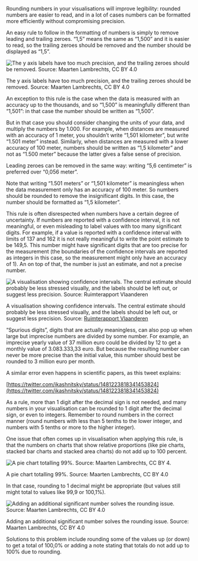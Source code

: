 Rounding numbers in your visualisations will improve legibility: rounded numbers are easier to read, and in a lot of cases numbers can be formatted more efficiently without compromising precision.

An easy rule to follow in the formatting of numbers is simply to remove leading and trailing zeroes. “1,5” means the same as “1,500” and it is easier to read, so the trailing zeroes should be removed and the number should be displayed as “1,5”.

<p class='center'>
<img src='Numbers%20and%20number%20formatting%2038f6da07bd394d2db4c79e3b8c2a53e3/axis-too-much-precision2x.png' alt='The y axis labels have too much precision, and the trailing zeroes should be removed. Source: Maarten Lambrechts, CC BY 4.0' class='max-600' />
</p>

The y axis labels have too much precision, and the trailing zeroes should be removed. Source: Maarten Lambrechts, CC BY 4.0

An exception to this rule is the case when the data is measured with an accuracy up to the thousands, and so “1,500” is meaningfully different than “1,501”: in that case the number should be written as “1,500”.

But in that case you should consider changing the units of your data, and multiply the numbers by 1.000. For example, when distances are measured with an accuracy of 1 meter, you shouldn’t write “1,501 kilometer”, but write “1.501 meter” instead. Similarly, when distances are measured with a lower accuracy of 100 meter, numbers should be written as “1,5 kilometer” and not as “1.500 meter” because the latter gives a false sense of precision.

Leading zeroes can be removed in the same way: writing “5,6 centimeter” is preferred over “0,056 meter”.

Note that writing “1.501 meters” or “1,501 kilometer” is meaningless when the data measurement only has an accuracy of 100 meter. So numbers should be rounded to remove the insignificant digits. In this case, the number should be formatted as “1,5 kilometer”.

This rule is often disrespected when numbers have a certain degree of uncertainty. If numbers are reported with a confidence interval, it is not meaningful, or even misleading to label values with too many significant digits. For example, if a value is reported with a confidence interval with limits of 137 and 162 it is not really meaningful to write the point estimate to be 149,5. This number might have significant digits that are too precise for the measurement (the boundaries of the confidence intervals are reported as integers in this case, so the measurement might only have an accuracy of 1). An on top of that, the number is just an estimate, and not a precise number.

![A visualisation showing confidence intervals. The central estimate should probably be less stressed visually, and the labels should be left out, or suggest less precision. Source: [Ruimterapport Vlaanderen](https://omgeving.vlaanderen.be/ruimterapport)](Numbers%20and%20number%20formatting%2038f6da07bd394d2db4c79e3b8c2a53e3/confidence-intervals.jpg)

A visualisation showing confidence intervals. The central estimate should probably be less stressed visually, and the labels should be left out, or suggest less precision. Source: [Ruimterapport Vlaanderen](https://omgeving.vlaanderen.be/ruimterapport)

“Spurious digits”, digits that are actually meaningless,  can also pop up when large but imprecise numbers are divided by some number. For example, an imprecise yearly value of 37 million euro could be divided by 12 to get a monthly value of 3.083.333,33 euro. But because the resulting number can never be more precise than the initial value, this number should best be rounded to 3 million euro per month.

A similar error even happens in scientific papers, as this tweet explains:

[https://twitter.com/ikashnitsky/status/1481223818341453824](https://twitter.com/ikashnitsky/status/1481223818341453824)

As a rule, more than 1 digit after the decimal sign is not needed, and many numbers in your visualisation can be rounded to 1 digit after the decimal sign, or even to integers. Remember to round numbers in the correct manner (round numbers with less than 5 tenths to the lower integer, and numbers with 5 tenths or more to the higher integer).

One issue that often comes up in visualisation when applying this rule, is that the numbers on charts that show relative proportions (like pie charts, stacked bar charts and stacked area charts) do not add up to 100 percent.

<p class='center'>
<img src='Numbers%20and%20number%20formatting%2038f6da07bd394d2db4c79e3b8c2a53e3/pie-numbers-992x.png' alt='A pie chart totalling 99%. Source: Maarten Lambrechts, CC BY 4.' class='max-600' />
</p>

A pie chart totalling 99%. Source: Maarten Lambrechts, CC BY 4.0

In that case, rounding to 1 decimal might be appropriate (but values still might total to values like 99,9 or 100,1%).

<p class='center'>
<img src='Numbers%20and%20number%20formatting%2038f6da07bd394d2db4c79e3b8c2a53e3/pie-numbers-1002x.png' alt='Adding an additional significant number solves the rounding issue. Source: Maarten Lambrechts, CC BY 4.0' class='max-600' />
</p>

Adding an additional significant number solves the rounding issue. Source: Maarten Lambrechts, CC BY 4.0

Solutions to this problem include rounding some of the values up (or down) to get a total of 100,0% or adding a note stating that totals do not add up to 100% due to rounding.